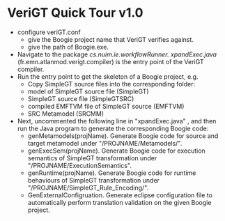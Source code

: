 VeriGT Quick Tour v1.0 
===
- configure veriGT.conf
  - give the Boogie project name that VeriGT verifies against.
  - give the path of Boogie.exe.
- Navigate to the package *cs.nuim.ie.workflowRunner. xpandExec.java* (fr.emn.atlanmod.verigt.compiler) is the entry point of the VeriGT compiler. 
- Run the entry point to get the skeleton of a Boogie project, e.g.
  - Copy SimpleGT source files into the corresponding folder:
  - model of SimpleGT source file (SimpleGT)
  - SimpleGT source file (SimpleGTSRC)
  - compiled EMFTVM file of SimpleGT source (EMFTVM)
  - SRC Metamodel (SRCMM)
- Next, uncommented the following line in "xpandExec.java" , and then run the Java program to generate the corresponding Boogie code: 
  - genMetamodels(projName). Generate Boogie code for source and target metamodel under "/PROJNAME/Metamodels/". 
  - genExecSem(projName). Generate Boogie code for execution semantics of SimpleGT transformation under "/PROJNAME/ExecutionSemantics". 
  - genRuntime(projName). Generate Boogie code for runtime behaviours of SimpleGT transformation under "/PROJNAME/SimpleGT_Rule_Encoding/". 
  - GenExternalConfigruation. Generate eclipse configuration file to automatically perform translation validation on the given Boogie project.
